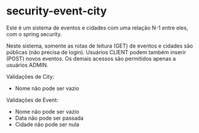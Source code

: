 # security-event-city
Este é um sistema de eventos e cidades com uma relação N-1 entre eles, com o spring security.

Neste sistema, somente as rotas de leitura (GET) de eventos e cidades são públicas (não precisa de login). Usuários CLIENT podem também inserir (POST) novos eventos. Os demais acessos são permitidos apenas a usuários ADMIN.

Validações de City:
- Nome não pode ser vazio

Validações de Event:
- Nome não pode ser vazio
- Data não pode ser passada
- Cidade não pode ser nula
